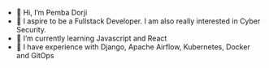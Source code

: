 - 👋 Hi, I’m Pemba Dorji
- 👀 I aspire to be a Fullstack Developer. I am also really interested in Cyber Security.
- 🌱 I’m currently learning Javascript and React
- 💞️ I have experience with Django, Apache Airflow, Kubernetes, Docker and GitOps
<!---
PembaD/PembaD is a ✨ special ✨ repository because its `README.md` (this file) appears on your GitHub profile.
You can click the Preview link to take a look at your changes.
--->
